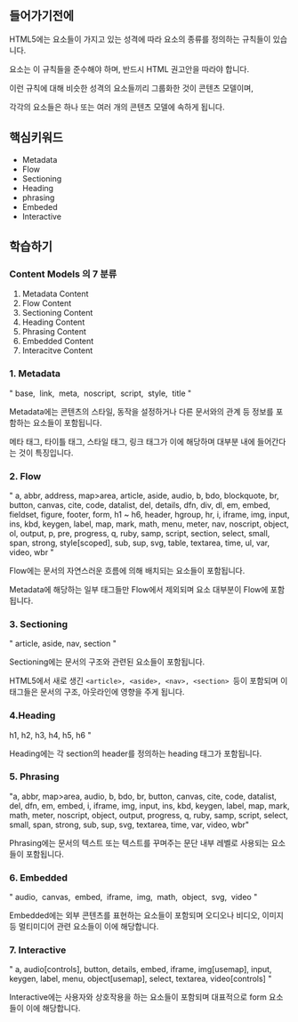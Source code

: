 ## 들어가기전에

HTML5에는 요소들이 가지고 있는 성격에 따라 요소의 종류를 정의하는 규칙들이 있습니다.

요소는 이 규칙들을 준수해야 하며, 반드시 HTML 권고안을 따라야 합니다. 

이런 규칙에 대해 비슷한 성격의 요소들끼리 그룹화한 것이 콘텐츠 모델이며,

각각의 요소들은 하나 또는 여러 개의 콘텐츠 모델에 속하게 됩니다.

## 핵심키워드
 + Metadata
 + Flow
 + Sectioning
 + Heading
 + phrasing
 + Embeded
 + Interactive
 
## 학습하기
 
### Content Models 의 7 분류  
 
1. Metadata Content
2. Flow Content
3. Sectioning Content
4. Heading Content
5. Phrasing Content
6. Embedded Content
7. Interacitve Content
 
### 1. Metadata
 " base,  link,  meta,  noscript,  script,  style,  title " 

Metadata에는 콘텐츠의 스타일, 동작을 설정하거나 다른 문서와의 관계 등 정보를 포함하는 요소들이 포함됩니다.

메타 태그, 타이틀 태그, 스타일 태그, 링크 태그가 이에 해당하며 대부분 <head>내에 들어간다는 것이 특징입니다.

### 2. Flow
" a, abbr, address, map>area, article, aside, audio, b, bdo, blockquote, br, button,
canvas, cite, code, datalist, del, details, dfn, div, dl, em, embed,
fieldset, figure, footer, form, h1 ~ h6, header, hgroup, hr, i, iframe, img,
 input, ins, kbd, keygen, label, map, mark, math, menu, meter, nav, noscript, object, ol,
output, p, pre, progress, q, ruby, samp, script, section, select, small, span, strong,
style[scoped], sub, sup, svg, table, textarea, time, ul, var, video, wbr " 

Flow에는 문서의 자연스러운 흐름에 의해 배치되는 요소들이 포함됩니다.

Metadata에 해당하는 일부 태그들만 Flow에서 제외되며 요소 대부분이 Flow에 포함됩니다.

### 3. Sectioning
" article, aside, nav, section " 

Sectioning에는 문서의 구조와 관련된 요소들이 포함됩니다.

HTML5에서 새로 생긴 ```<article>, <aside>, <nav>, <section> ```등이 포함되며 이 태그들은 문서의 구조, 아웃라인에 영향을 주게 됩니다.

### 4.Heading
 h1, h2, h3, h4, h5, h6 " 

Heading에는 각 section의 header를 정의하는 heading 태그가 포함됩니다.

### 5. Phrasing
"a, abbr, map>area, audio, b, bdo, br, button, canvas, cite, code, datalist, del, dfn, em, embed,
 i, iframe, img, input, ins, kbd, keygen, label, map, mark, math, meter, noscript, object, output,
 progress, q, ruby, samp, script, select, small, span, strong, sub, sup, svg, textarea, time,
var, video, wbr"

Phrasing에는 문서의 텍스트 또는 텍스트를 꾸며주는 문단 내부 레벨로 사용되는 요소들이 포함됩니다.

### 6. Embedded 
" audio,  canvas,  embed,  iframe,  img,  math,  object,  svg,  video " 

Embedded에는 외부 콘텐츠를 표현하는 요소들이 포함되며 오디오나 비디오, 이미지 등 멀티미디어 관련 요소들이 이에 해당합니다.

### 7. Interactive
" a, audio[controls], button, details, embed, iframe, img[usemap], input, keygen, label, menu,
object[usemap], select, textarea, video[controls] " 

Interactive에는 사용자와 상호작용을 하는 요소들이 포함되며 대표적으로 form 요소들이 이에 해당합니다.





 
